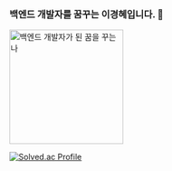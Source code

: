 ### 백엔드 개발자를 꿈꾸는 이경혜입니다. 👋
<img width="201" alt="백엔드 개발자가 된 꿈을 꾸는 나" src="https://github.com/darimi100/darimi100/assets/105377694/8ee5e1d6-f8bc-427a-a70c-d8c1fe9fd376">

<br>

[![Solved.ac Profile](http://mazassumnida.wtf/api/generate_badge?boj=daring)](https://solved.ac/daring)

<!--
**darimi100/darimi100** is a ✨ _special_ ✨ repository because its `README.md` (this file) appears on your GitHub profile.

Here are some ideas to get you started:

- 🔭 I’m currently working on ...
- 🌱 I’m currently learning ...
- 👯 I’m looking to collaborate on ...
- 🤔 I’m looking for help with ...
- 💬 Ask me about ...
- 📫 How to reach me: ...
- 😄 Pronouns: ...
- ⚡ Fun fact: ...
-->
